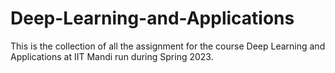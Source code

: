 # Deep-Learning-and-Applications
This is the collection of all the assignment for the course Deep Learning and Applications at IIT Mandi run during Spring 2023.
